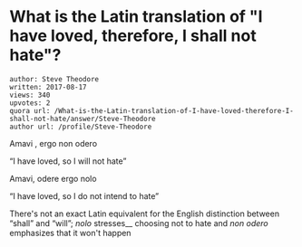 # What is the Latin translation of "I have loved, therefore, I shall not hate"?

	author: Steve Theodore
	written: 2017-08-17
	views: 340
	upvotes: 2
	quora url: /What-is-the-Latin-translation-of-I-have-loved-therefore-I-shall-not-hate/answer/Steve-Theodore
	author url: /profile/Steve-Theodore


Amavi , ergo non odero

“I have loved, so I will not hate”

Amavi, odere ergo nolo

“I have loved, so I do not intend to hate”

There's not an exact Latin equivalent for the English distinction between “shall” and “will”; _nolo_ stresses__ choosing not to hate and _non odero_ emphasizes that it won't happen


